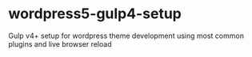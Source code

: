 # wordpress5-gulp4-setup
Gulp v4+ setup for wordpress theme development using most common plugins and live browser reload

